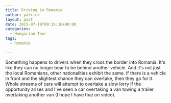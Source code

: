 ```yaml
---
title: Driving in Romania
author: patrick
layout: post
date: 2015-07-19T09:15:10+00:00
categories:
  - Hungarian Tour
tags:
  - Romania

---
```

Something happens to drivers when they cross the border into Romania. It's like they can no longer bear to be behind another vehicle. And it's not just the local Romanians, other nationalities exhibit the same. If there is a vehicle in front and the slightest chance they can overtake, then they go for it. Whole streams of cars will attempt to overtake a slow lorry if the opportunity arises and I've seen a car overtaking a van towing a trailer overtaking another van (I hope I have that on video).